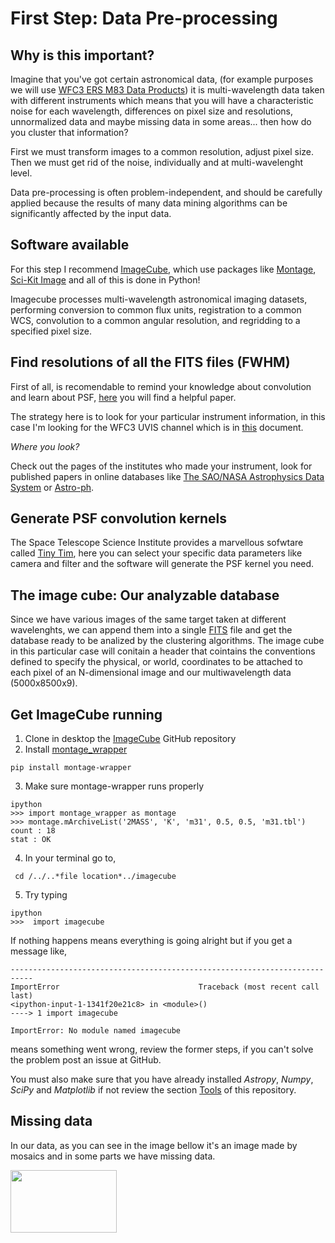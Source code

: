 First Step: Data Pre-processing
=================

Why is this important?
-----------------
Imagine that you've got certain astronomical data, (for example purposes we will use [WFC3 ERS M83 Data Products](http://archive.stsci.edu/prepds/wfc3ers/m83datalist.html)) it is multi-wavelength data taken with different instruments which means that you will have a characteristic noise for each wavelength, differences on pixel size and resolutions, unnormalized data and maybe missing data in some areas... then how do you cluster that information?

First we must transform images to a common resolution, adjust pixel size. Then we must get rid of the noise, individually and at multi-wavelenght level.

Data pre-processing is often problem-independent, and should be carefully applied because the results of many data mining algorithms can be significantly affected by the input data.

Software available
-----------------
For this step I recommend [ImageCube](https://github.com/sophiathl/imagecube.git),
 which use packages like [Montage](http://montage.ipac.caltech.edu/index.html),
 [Sci-Kit Image](http://scikit-image.org/) and all of this is done in Python!
 
 Imagecube processes multi-wavelength astronomical imaging datasets, performing conversion to common flux units,
 registration to a common WCS, convolution to a common angular resolution, and regridding to a specified pixel size.
 
Find resolutions of all the FITS files (FWHM)
----------------- 
First of all, is recomendable to remind your knowledge about convolution and learn about PSF, [here](http://www.jstor.org/stable/pdfplus/10.1086/662219.pdf?acceptTC=true) you will find a helpful paper.

The strategy here is to look for your particular instrument information, in this case I'm looking for the WFC3 UVIS channel which is in [this](http://www.stsci.edu/institute/org/telescopes/Reports/ISR-TEL-2010-01) document.

*Where you look?*

Check out the pages of the institutes who made your instrument, look for published papers in online databases like [The SAO/NASA Astrophysics Data System](http://adsabs.harvard.edu/abstract_service.html) or [Astro-ph](http://arxiv.org/archive/astro-ph).


Generate PSF convolution kernels
----------------- 
The Space Telescope Science Institute provides a marvellous sofwtare called [Tiny Tim](http://www.stsci.edu/hst/observatory/focus/TinyTim), here you can select your specific data parameters like camera and filter and the software will generate the PSF kernel you need.

The image cube: Our analyzable database
------------------
Since we have various images of the same target taken at different wavelenghts, we can append them into a single [FITS](http://fits.gsfc.nasa.gov/fits_wcs.html) file and get the database ready to be analized by the clustering algorithms. 
The image cube in this particular case will conitain a header that cointains the conventions defined to specify the physical, or world, coordinates to be attached to each pixel of an N-dimensional image and our multiwavelength data (5000x8500x9).

Get ImageCube running
-----------------
1. Clone in desktop the [ImageCube](https://github.com/sophiathl/imagecube.git) GitHub repository
2. Install [montage_wrapper](http://www.astropy.org/montage-wrapper/)

  ```
  pip install montage-wrapper
  ```
3. Make sure montage-wrapper runs properly

  ```
  ipython
  >>> import montage_wrapper as montage
  >>> montage.mArchiveList('2MASS', 'K', 'm31', 0.5, 0.5, 'm31.tbl')
  count : 18
  stat : OK
  ```
4. In your terminal go to,

  ```
   cd /../..*file location*../imagecube
  ```
5. Try typing

  ```
  ipython
  >>>  import imagecube
  ```
  
If nothing happens means everything is going alright but if you get a message like,

  ```
  ---------------------------------------------------------------------------
  ImportError                               Traceback (most recent call last)
  <ipython-input-1-1341f20e21c8> in <module>()
  ----> 1 import imagecube
  
  ImportError: No module named imagecube
  ```
  
means something went wrong, review the former steps, if you can't solve the problem post an issue at GitHub.

You must also make sure that you have already installed *Astropy*, *Numpy*, *SciPy* and *Matplotlib* if not review the section [Tools](https://github.com/LaurethTeX/Clustering/blob/master/Tools.md) of this repository.


Missing data
---------------
In our data, as you can see in the image bellow it's an image made by mosaics and in some parts we have missing data.


<a href="url"><img src="https://raw.githubusercontent.com/LaurethTeX/Clustering/master/unoN.jpg" align="left" height="100" width="170" ></a>

